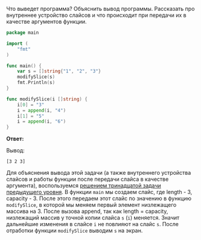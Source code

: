 Что выведет программа? Объяснить вывод программы. Рассказать про внутреннее устройство слайсов и что происходит при передачи их в качестве аргументов функции.

```go
package main

import (
	"fmt"
)

func main() {
	var s = []string{"1", "2", "3"}
	modifySlice(s)
	fmt.Println(s)
}

func modifySlice(i []string) {
	i[0] = "3"
	i = append(i, "4")
	i[1] = "5"
	i = append(i, "6")
}
```

**Ответ:**

Вывод:
```
[3 2 3]
```

Для объяснения вывода этой задачи (а также внутреннего устройства слайсов и работы функции после передачи слайса в 
качестве аргумента), воспользуемся [решением тринадцатой задачи предыдущего уровня](https://github.com/Petr123qwerty123/level-1#13-что-выведет-данная-программа-и-почему).
В функции `main` мы создаем слайс, где length - 3, capacity - 3. После этого передаем этот слайс по значению в функцию
`modifySlice`, в которой мы меняем первый элемент низлежащего массива на 3. После вызова append, 
так как length = capacity, низлежащий массив у точной копии слайса `s` (`i`) меняется. Значит дальнейшие изменения в 
слайсе `i` не повлияют на слайс `s`. После отработки функции `modifySlice` выводим `s` на экран.